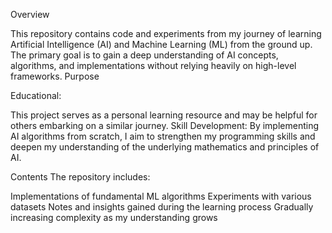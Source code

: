 Overview

This repository contains code and experiments from my journey of learning Artificial Intelligence (AI) and Machine Learning (ML) from the ground up. The primary goal is to gain a deep understanding of AI concepts, algorithms, and implementations without relying heavily on high-level frameworks.
Purpose



Educational:

This project serves as a personal learning resource and may be helpful for others embarking on a similar journey.
Skill Development: By implementing AI algorithms from scratch, I aim to strengthen my programming skills and deepen my understanding of the underlying mathematics and principles of AI.


Contents
The repository includes:

Implementations of fundamental ML algorithms
Experiments with various datasets
Notes and insights gained during the learning process
Gradually increasing complexity as my understanding grows



